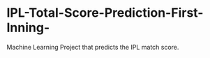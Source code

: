 # IPL-Total-Score-Prediction-First-Inning-
Machine Learning Project that predicts the IPL match score.
